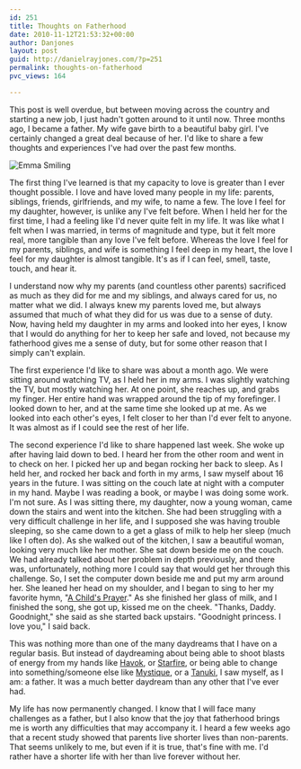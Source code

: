 ```yaml
---
id: 251
title: Thoughts on Fatherhood
date: 2010-11-12T21:53:32+00:00
author: Danjones
layout: post
guid: http://danielrayjones.com/?p=251
permalink: thoughts-on-fatherhood
pvc_views: 164

---
```

This post is well overdue, but between moving across the country and starting a new job, I just hadn't gotten around to it until now. Three months ago, I became a father. My wife gave birth to a beautiful baby girl. I've certainly changed a great deal because of her. I'd like to share a few thoughts and experiences I've had over the past few months.

![Emma Smiling](http://res.cloudinary.com/danjones000/image/upload/v1521742914/emma_smiling.jpg)

The first thing I've learned is that my capacity to love is greater than I ever thought possible. I love and have loved many people in my life: parents, siblings, friends, girlfriends, and my wife, to name a few. The love I feel for my daughter, however, is unlike any I've felt before. When I held her for the first time, I had a feeling like I'd never quite felt in my life. It was like what I felt when I was married, in terms of magnitude and type, but it felt more real, more tangible than any love I've felt before. Whereas the love I feel for my parents, siblings, and wife is something I feel deep in my heart, the love I feel for my daughter is almost tangible. It's as if I can feel, smell, taste, touch, and hear it.

I understand now why my parents (and countless other parents) sacrificed as much as they did for me and my siblings, and always cared for us, no matter what we did. I always knew my parents loved me, but always assumed that much of what they did for us was due to a sense of duty. Now, having held my daughter in my arms and looked into her eyes, I know that I would do anything for her to keep her safe and loved, not because my fatherhood gives me a sense of duty, but for some other reason that I simply can't explain.

The first experience I'd like to share was about a month ago. We were sitting around watching TV, as I held her in my arms. I was slightly watching the TV, but mostly watching her. At one point, she reaches up, and grabs my finger. Her entire hand was wrapped around the tip of my forefinger. I looked down to her, and at the same time she looked up at me. As we looked into each other's eyes, I felt closer to her than I'd ever felt to anyone. It was almost as if I could see the rest of her life.

The second experience I'd like to share happened last week. She woke up after having laid down to bed. I heard her from the other room and went in to check on her. I picked her up and began rocking her back to sleep. As I held her, and rocked her back and forth in my arms, I saw myself about 16 years in the future. I was sitting on the couch late at night with a computer in my hand. Maybe I was reading a book, or maybe I was doing some work. I'm not sure. As I was sitting there, my daughter, now a young woman, came down the stairs and went into the kitchen. She had been struggling with a very difficult challenge in her life, and I supposed she was having trouble sleeping, so she came down to a get a glass of milk to help her sleep (much like I often do). As she walked out of the kitchen, I saw a beautiful woman, looking very much like her mother. She sat down beside me on the couch. We had already talked about her problem in depth previously, and there was, unfortunately, nothing more I could say that would get her through this challenge. So, I set the computer down beside me and put my arm around her. She leaned her head on my shoulder, and I began to sing to her my favorite hymn, "[A Child's Prayer](http://www.youtube.com/watch?v=KQkO0XesgTc)." As she finished her glass of milk, and I finished the song, she got up, kissed me on the cheek. "Thanks, Daddy. Goodnight," she said as she started back upstairs. "Goodnight princess. I love you," I said back.

This was nothing more than one of the many daydreams that I have on a regular basis. But instead of daydreaming about being able to shoot blasts of energy from my hands like [Havok](http://en.wikipedia.org/wiki/Havok_(comics)), or [Starfire](http://en.wikipedia.org/wiki/Starfire_(comics)), or being able to change into something/someone else like [Mystique](http://en.wikipedia.org/wiki/Mystique_(comics)), or a [Tanuki](http://en.wikipedia.org/wiki/Tanuki), I saw myself, as I am: a father. It was a much better daydream than any other that I've ever had.

My life has now permanently changed. I know that I will face many challenges as a father, but I also know that the joy that fatherhood brings me is worth any difficulties that may accompany it. I heard a few weeks ago that a recent study showed that parents live shorter lives than non-parents. That seems unlikely to me, but even if it is true, that's fine with me. I'd rather have a shorter life with her than live forever without her.
